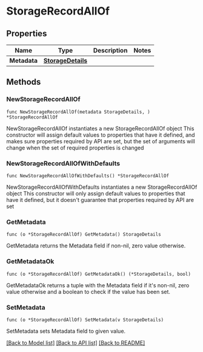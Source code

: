 # StorageRecordAllOf

## Properties

Name | Type | Description | Notes
------------ | ------------- | ------------- | -------------
**Metadata** | [**StorageDetails**](StorageDetails.md) |  | 

## Methods

### NewStorageRecordAllOf

`func NewStorageRecordAllOf(metadata StorageDetails, ) *StorageRecordAllOf`

NewStorageRecordAllOf instantiates a new StorageRecordAllOf object
This constructor will assign default values to properties that have it defined,
and makes sure properties required by API are set, but the set of arguments
will change when the set of required properties is changed

### NewStorageRecordAllOfWithDefaults

`func NewStorageRecordAllOfWithDefaults() *StorageRecordAllOf`

NewStorageRecordAllOfWithDefaults instantiates a new StorageRecordAllOf object
This constructor will only assign default values to properties that have it defined,
but it doesn't guarantee that properties required by API are set

### GetMetadata

`func (o *StorageRecordAllOf) GetMetadata() StorageDetails`

GetMetadata returns the Metadata field if non-nil, zero value otherwise.

### GetMetadataOk

`func (o *StorageRecordAllOf) GetMetadataOk() (*StorageDetails, bool)`

GetMetadataOk returns a tuple with the Metadata field if it's non-nil, zero value otherwise
and a boolean to check if the value has been set.

### SetMetadata

`func (o *StorageRecordAllOf) SetMetadata(v StorageDetails)`

SetMetadata sets Metadata field to given value.



[[Back to Model list]](../README.md#documentation-for-models) [[Back to API list]](../README.md#documentation-for-api-endpoints) [[Back to README]](../README.md)


